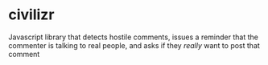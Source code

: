 civilizr
========

Javascript library that detects hostile comments, issues a reminder that the commenter is talking to real people, and asks if they *really* want to post that comment
